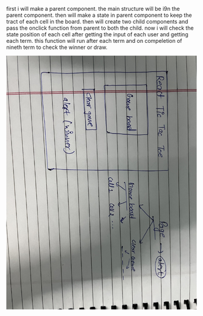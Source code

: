first i will make a parent component.
the main structure will be i9n the parent component.
then will make a state in parent component to keep the tract of each cell in the board.
then will create two child components and pass the onclick function from parent to both the child.
now i will check the state position of each cell after getting the input of each user and getting each term.
this function will run after each term and on compeletion of nineth term to check the winner or draw.

![image](./ED6EBBC8-1BDF-4F25-829F-03978E296098.jpeg)

